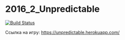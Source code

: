 
# 2016_2_Unpredictable

[![Build Status](https://travis-ci.org/frontend-park-mail-ru/2016_2_Unpredictable.svg?branch=master)](https://travis-ci.org/frontend-park-mail-ru/2016_2_Unpredictable)

Ссылка на игру:
    https://unpredictable.herokuapp.com/

